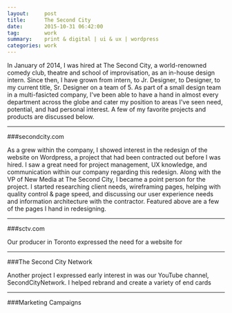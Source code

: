 ```yaml
---
layout:     post
title:      The Second City
date:       2015-10-31 06:42:00
tag:		work
summary:    print & digital | ui & ux | wordpress 
categories: work
---
```


In January of 2014, I was hired at The Second City, a world-renowned comedy club, theatre and school of improvisation,  as an in-house design intern. Since then, I have grown from intern, to Jr. Designer, to Designer, to my current title, Sr. Designer on a team of 5.  As part of a small design team in a multi-fasicted company, I've been able to have a hand in almost every department across the globe and cater my position to areas I've seen need, potential, and had personal interest. A few of my favorite projects and products are discussed below.

---

###secondcity.com

As a grew within the company, I showed interest in the redesign of the website on Wordpress, a project that had been contracted out before I was hired. I saw a great need for project management, UX knowledge, and communication within our company regarding this redesign. Along with the VP of New Media at The Second City, I became a point person for the project. I started researching client needs, wireframing pages, helping with quality control & page speed, and discussing our user experience needs and information architecture with the contractor. Featured above are a few of the pages I hand in redesigning.

---

###sctv.com

Our producer in Toronto expressed the need for a website for


---

###The Second City Network

Another project I expressed early interest in was our YouTube channel, SecondCityNetwork. I helped rebrand and create a variety of end cards

---

###Marketing Campaigns
